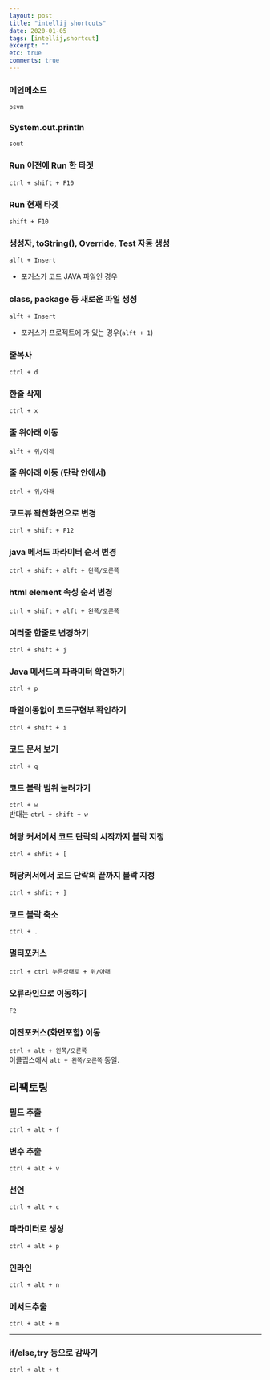 ```yaml
---
layout: post
title: "intellij shortcuts"
date: 2020-01-05
tags: [intellij,shortcut]
excerpt: ""
etc: true
comments: true
---
```



### 메인메소드
`psvm`

### System.out.println
`sout`

### Run 이전에 Run 한 타겟
`ctrl + shift + F10`

### Run  현재 타겟
`shift + F10`

### 생성자, toString(), Override, Test 자동 생성
`alft + Insert`  
 - 포커스가 코드 JAVA 파일인 경우

### class, package 등 새로운 파일 생성
 `alft + Insert`  
  - 포커스가 프로젝트에 가 있는 경우(`alft + 1`)


### 줄복사
`ctrl + d`

### 한줄 삭제
`ctrl + x`

###  줄 위아래 이동
`alft + 위/아래`

### 줄 위아래 이동 (단락 안에서)
`ctrl + 위/아래`

### 코드뷰 꽉찬화면으로 변경
`ctrl + shift + F12`

### java 메서드 파라미터 순서 변경
`ctrl + shift + alft + 왼쪽/오른쪽`

### html element 속성 순서 변경
`ctrl + shift + alft + 왼쪽/오른쪽`

### 여러줄 한줄로 변경하기
`ctrl + shift + j`

### Java 메서드의 파라미터 확인하기
`ctrl + p`

### 파일이동없이 코드구현부 확인하기
`ctrl + shift + i`

### 코드 문서 보기
`ctrl + q`


### 코드 블락 범위 늘려가기
`ctrl + w`  
반대는 `ctrl + shift + w`

### 해당 커서에서 코드 단락의 시작까지 블락 지정
`ctrl + shfit + [`

### 해당커서에서 코드 단락의 끝까지 블락 지정
`ctrl + shfit + ]`

### 코드 블락 축소
`ctrl + .`

### 멀티포커스
`ctrl + ctrl 누른상태로 + 위/아래`

### 오류라인으로 이동하기
`F2`

### 이전포커스(화면포함) 이동
`ctrl + alt + 왼쪽/오른쪽`  
이클립스에서 `alt + 왼쪽/오른쪽` 동일.



## 리팩토링

### 필드 추출
`ctrl + alt + f`

### 변수 추출
`ctrl + alt + v`

### 선언
`ctrl + alt + c`

### 파라미터로 생성
`ctrl + alt + p`

### 인라인
`ctrl + alt + n`

### 메서드추출
`ctrl + alt + m`

---


### if/else,try 등으로 감싸기
`ctrl + alt + t`
